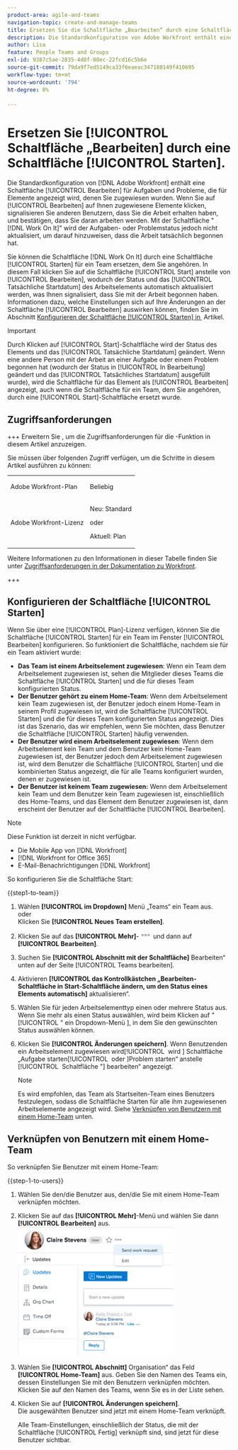 ```yaml
---
product-area: agile-and-teams
navigation-topic: create-and-manage-teams
title: Ersetzen Sie die Schaltfläche „Bearbeiten“ durch eine Schaltfläche „Starten“
description: Die Standardkonfiguration von Adobe Workfront enthält eine Schaltfläche „Bearbeiten“ für Aufgaben und Probleme, die für Elemente angezeigt wird, denen Sie zugewiesen wurden.
author: Lisa
feature: People Teams and Groups
exl-id: 9387c5ae-2835-4d8f-80ec-22fcd16c5b6e
source-git-commit: 79da9f7ed5149ca33f6eaeac347188149f410695
workflow-type: tm+mt
source-wordcount: '794'
ht-degree: 0%

---
```


# Ersetzen Sie [!UICONTROL &#x200B; Schaltfläche „Bearbeiten] durch eine Schaltfläche [!UICONTROL Starten].

Die Standardkonfiguration von [!DNL Adobe Workfront] enthält eine Schaltfläche [!UICONTROL Bearbeiten] für Aufgaben und Probleme, die für Elemente angezeigt wird, denen Sie zugewiesen wurden. Wenn Sie auf [!UICONTROL Bearbeiten] auf Ihnen zugewiesene Elemente klicken, signalisieren Sie anderen Benutzern, dass Sie die Arbeit erhalten haben, und bestätigen, dass Sie daran arbeiten werden. Mit der Schaltfläche &quot;[!DNL Work On It]&quot; wird der Aufgaben- oder Problemstatus jedoch nicht aktualisiert, um darauf hinzuweisen, dass die Arbeit tatsächlich begonnen hat.

Sie können die Schaltfläche [!DNL Work On It] durch eine Schaltfläche [!UICONTROL Starten] für ein Team ersetzen, dem Sie angehören. In diesem Fall klicken Sie auf die Schaltfläche [!UICONTROL Start] anstelle von [!UICONTROL Bearbeiten], wodurch der Status und das [!UICONTROL Tatsächliche Startdatum] des Arbeitselements automatisch aktualisiert werden, was Ihnen signalisiert, dass Sie mit der Arbeit begonnen haben. Informationen dazu, welche Einstellungen sich auf Ihre Änderungen an der Schaltfläche [!UICONTROL Bearbeiten] auswirken können, finden Sie im Abschnitt [Konfigurieren der Schaltfläche [!UICONTROL Starten] in &#x200B;](#configure-the-uicontrol-start-button) Artikel.

>[!IMPORTANT]
>
>Durch Klicken auf [!UICONTROL Start]-Schaltfläche wird der Status des Elements und das [!UICONTROL Tatsächliche Startdatum] geändert. Wenn eine andere Person mit der Arbeit an einer Aufgabe oder einem Problem begonnen hat (wodurch der Status in [!UICONTROL In Bearbeitung] geändert und das [!UICONTROL Tatsächliches Startdatum] ausgefüllt wurde), wird die Schaltfläche für das Element als [!UICONTROL Bearbeiten] angezeigt, auch wenn die Schaltfläche für ein Team, dem Sie angehören, durch eine [!UICONTROL Start]-Schaltfläche ersetzt wurde.

## Zugriffsanforderungen

+++ Erweitern Sie , um die Zugriffsanforderungen für die -Funktion in diesem Artikel anzuzeigen.

Sie müssen über folgenden Zugriff verfügen, um die Schritte in diesem Artikel ausführen zu können:

<table style="table-layout:auto"> 
 <col> 
 <col> 
 <tbody> 
  <tr data-mc-conditions=""> 
   <td role="rowheader"> <p>Adobe Workfront-Plan</p> </td> 
   <td>Beliebig</td> 
  </tr> 
  <tr> 
   <td role="rowheader">Adobe Workfront-Lizenz</td> 
   <td>
   <p>Neu: Standard</p>
   <p>oder</p>
   <p>Aktuell: Plan</p></td>
  </tr> 
 </tbody> 
</table>

Weitere Informationen zu den Informationen in dieser Tabelle finden Sie unter [Zugriffsanforderungen in der Dokumentation zu Workfront](/help/quicksilver/administration-and-setup/add-users/access-levels-and-object-permissions/access-level-requirements-in-documentation.md).

+++

## Konfigurieren der Schaltfläche [!UICONTROL Starten]

Wenn Sie über eine [!UICONTROL Plan]-Lizenz verfügen, können Sie die Schaltfläche [!UICONTROL Starten] für ein Team im Fenster [!UICONTROL Bearbeiten] konfigurieren. So funktioniert die Schaltfläche, nachdem sie für ein Team aktiviert wurde:

* **Das Team ist einem Arbeitselement zugewiesen**: Wenn ein Team dem Arbeitselement zugewiesen ist, sehen die Mitglieder dieses Teams die Schaltfläche [!UICONTROL Starten] und die für dieses Team konfigurierten Status.
* **Der Benutzer gehört zu einem Home-Team**: Wenn dem Arbeitselement kein Team zugewiesen ist, der Benutzer jedoch einem Home-Team in seinem Profil zugewiesen ist, wird die Schaltfläche [!UICONTROL Starten] und die für dieses Team konfigurierten Status angezeigt. Dies ist das Szenario, das wir empfehlen, wenn Sie möchten, dass Benutzer die Schaltfläche [!UICONTROL Starten] häufig verwenden.
* **Der Benutzer wird einem Arbeitselement zugewiesen**: Wenn dem Arbeitselement kein Team und dem Benutzer kein Home-Team zugewiesen ist, der Benutzer jedoch dem Arbeitselement zugewiesen ist, wird dem Benutzer die Schaltfläche [!UICONTROL Starten] und die kombinierten Status angezeigt, die für alle Teams konfiguriert wurden, denen er zugewiesen ist.
* **Der Benutzer ist keinem Team zugewiesen:** Wenn dem Arbeitselement kein Team und dem Benutzer kein Team zugewiesen ist, einschließlich des Home-Teams, und das Element dem Benutzer zugewiesen ist, dann erscheint der Benutzer auf der Schaltfläche [!UICONTROL Bearbeiten].

>[!NOTE]
>
>Diese Funktion ist derzeit in nicht verfügbar.
>
>* Die Mobile App von [!DNL Workfront]
>* [!DNL Workfront for Office 365]
>* E-Mail-Benachrichtigungen [!DNL Workfront]
>

So konfigurieren Sie die Schaltfläche Start:

{{step1-to-team}}

1. Wählen **[!UICONTROL im Dropdown]** Menü „Teams“ ein Team aus.\
   oder\
   Klicken Sie **[!UICONTROL Neues Team erstellen]**.

1. Klicken Sie auf das **[!UICONTROL Mehr]**-![](assets/more-icon.png) und dann auf **[!UICONTROL Bearbeiten]**.

1. Suchen Sie **[!UICONTROL Abschnitt mit der Schaltfläche]** Bearbeiten“ unten auf der Seite [!UICONTROL Teams bearbeiten].
1. Aktivieren **[!UICONTROL das Kontrollkästchen „Bearbeiten-Schaltfläche in Start-Schaltfläche ändern, um den Status eines Elements automatisch]** aktualisieren“.
1. Wählen Sie für jeden Arbeitselementtyp einen oder mehrere Status aus. Wenn Sie mehr als einen Status auswählen, wird beim Klicken auf &quot;[!UICONTROL &quot; ein Dropdown-Menü &#x200B;], in dem Sie den gewünschten Status auswählen können.
1. Klicken Sie **[!UICONTROL Änderungen speichern]**. Wenn Benutzenden ein Arbeitselement zugewiesen wird[!UICONTROL &#x200B; wird &#x200B;] Schaltfläche „Aufgabe starten[!UICONTROL &#x200B; oder &#x200B;]Problem starten“ anstelle [!UICONTROL &#x200B; Schaltfläche &quot;] bearbeiten“ angezeigt.

   >[!NOTE]
   >
   >Es wird empfohlen, das Team als Startseiten-Team eines Benutzers festzulegen, sodass die Schaltfläche Starten für alle ihm zugewiesenen Arbeitselemente angezeigt wird. Siehe [Verknüpfen von Benutzern mit einem Home-Team](#associate-users-with-a-home-team) unten.

## Verknüpfen von Benutzern mit einem Home-Team

So verknüpfen Sie Benutzer mit einem Home-Team:

{{step-1-to-users}}

1. Wählen Sie den/die Benutzer aus, den/die Sie mit einem Home-Team verknüpfen möchten.
1. Klicken Sie auf das **[!UICONTROL Mehr]**-Menü und wählen Sie dann **[!UICONTROL Bearbeiten]** aus.\
   ![](assets/user-settings-nwe-350x291.png)

1. Wählen Sie **[!UICONTROL Abschnitt]** Organisation“ das Feld **[!UICONTROL Home-Team]** aus. Geben Sie den Namen des Teams ein, dessen Einstellungen Sie mit den Benutzern verknüpfen möchten. Klicken Sie auf den Namen des Teams, wenn Sie es in der Liste sehen.

1. Klicken Sie auf **[!UICONTROL Änderungen speichern]**.\
   Die ausgewählten Benutzer sind jetzt mit einem Home-Team verknüpft.

   Alle Team-Einstellungen, einschließlich der Status, die mit der Schaltfläche [!UICONTROL Fertig] verknüpft sind, sind jetzt für diese Benutzer sichtbar.

